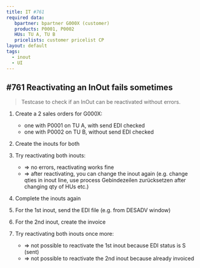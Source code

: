 ```yaml
---
title: IT #761
required data:
   bpartner: bpartner G000X (customer)
   products: P0001, P0002
   HUs: TU A, TU B
   pricelists: customer pricelist CP   
layout: default
tags:
  - inout
  - UI
---
```

## #761 Reactivating an InOut fails sometimes

> Testcase to check if an InOut can be reactivated without errors.


1. Create a 2 sales orders for G000X:
	* one with P0001 on TU A, with send EDI checked
	* one with P0002 on TU B, without send EDI checked
	
1. Create the inouts for both

1. Try reactivating both inouts:
	* => no errors, reactivating works fine
	* => after reactivating, you can change the inout again (e.g. change qties in inout line, use process Gebindezeilen zurücksetzen after changing qty of HUs etc.)
	
1. Complete the inouts again

1. For the 1st inout, send the EDI file (e.g. from DESADV window)

1. For the 2nd inout, create the invoice

1. Try reactivating both inouts once more:
	* => not possible to reactivate the 1st inout because EDI status is S (sent)
	* => not possible to reactivate the 2nd inout because already invoiced
	